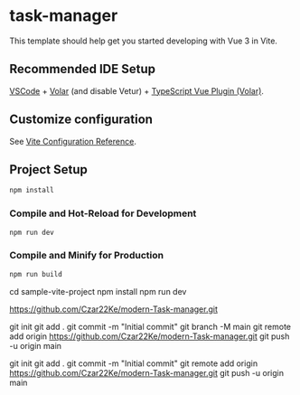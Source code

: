 # task-manager

This template should help get you started developing with Vue 3 in Vite.

## Recommended IDE Setup

[VSCode](https://code.visualstudio.com/) + [Volar](https://marketplace.visualstudio.com/items?itemName=Vue.volar) (and disable Vetur) + [TypeScript Vue Plugin (Volar)](https://marketplace.visualstudio.com/items?itemName=Vue.vscode-typescript-vue-plugin).

## Customize configuration

See [Vite Configuration Reference](https://vitejs.dev/config/).

## Project Setup

```sh
npm install
```

### Compile and Hot-Reload for Development

```sh
npm run dev
```

### Compile and Minify for Production

```sh
npm run build
```

cd sample-vite-project
npm install
npm run dev

https://github.com/Czar22Ke/modern-Task-manager.git

git init
git add .
git commit -m "Initial commit"
git branch -M main
git remote add origin https://github.com/Czar22Ke/modern-Task-manager.git
git push -u origin main

git init
git add .
git commit -m "Initial commit"
git remote add origin https://github.com/Czar22Ke/modern-Task-manager.git
git push -u origin main
